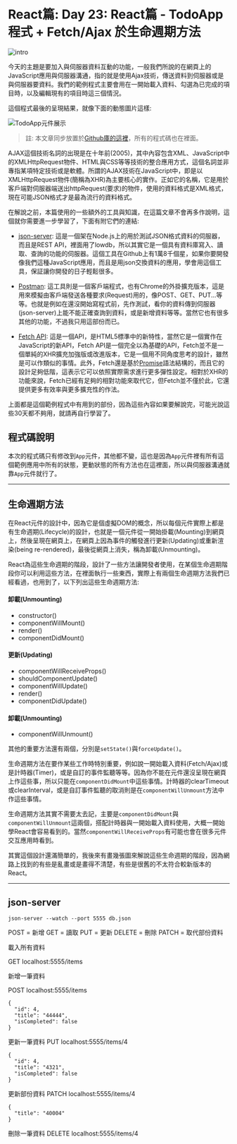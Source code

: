 # React篇: Day 23: React篇 - TodoApp程式 + Fetch/Ajax 於生命週期方法

![intro](https://raw.githubusercontent.com/eyesofkids/ironman2017/master/day23_lifecycle/asset/intro.png)

今天的主題是要加入與伺服器資料互動的功能，一般我們所說的在網頁上的JavaScript應用與伺服器溝通，指的就是使用Ajax技術，傳送資料到伺服器或是與伺服器要資料。我們的範例程式主要會用在一開始載入資料、勾選為已完成的項目時，以及編輯現有的項目時這三個情況。

這個程式最後的呈現結果，就像下面的動態圖片這樣:

![TodoApp元件展示](https://raw.githubusercontent.com/eyesofkids/ironman2017/master/day23_lifecycle/asset/day22_demo.gif)

> 註: 本文章同步放置於[Github庫的這裡](https://github.com/eyesofkids/ironman2017/tree/master/day23_lifecycle/)，所有的程式碼也在裡面。

AJAX這個技術名詞的出現是在十年前(2005)，其中內容包含XML、JavaScript中的XMLHttpRequest物件、HTML與CSS等等技術的整合應用方式，這個名詞並非專指某項特定技術或是軟體。所謂的AJAX技術在JavaScript中，即是以XMLHttpRequest物件(簡稱為XHR)為主要核心的實作。正如它的名稱，它是用於客戶端對伺服器端送出httpRequest(要求)的物件，使用的資料格式是XML格式，現在可能JSON格式才是最為流行的資料格式。

在解說之前，本篇使用的一些額外的工具與知識，在這篇文章不會再多作說明，這個就你需要進一步學習了，下面有附它們的連結:

- [json-server](https://github.com/typicode/json-server): 這是一個架在Node.js上的用於測試JSON格式資料的伺服器，而且是REST API，裡面用了lowdb，所以其實它是一個具有資料庫寫入、讀取、查詢的功能的伺服器。這個工具在Github上有1萬8千個星，如果你要開發像我們這種JavaScript應用，而且是用json交換資料的應用，學會用這個工具，保証讓你開發的日子輕鬆很多。

- [Postman](https://www.getpostman.com/): 這工具則是一個客戶端程式，也有Chrome的外掛擴充版本，這是用來模擬由客戶端發送各種要求(Request)用的，像POST、GET、PUT...等等。也就是例如在還沒開始寫程式前，先作測試，看你的資料傳到伺服器(json-server)上能不能正確查詢到資料，或是新增資料等等。當然它也有很多其他的功能，不過我只用這部份而已。

- [Fetch API](https://eyesofkids.gitbooks.io/javascript-start-from-es6/content/part4/ajax_fetch.html): 這是一個API，是HTML5標準中的新特性，當然它是一個實作在JavaScript的新API，Fetch API是一個完全以為基礎的API，Fetch並不是一個單純的XHR擴充加強版或改進版本，它是一個用不同角度思考的設計，雖然是可以作類似的事情。此外，Fetch還是基於[Promise](https://www.gitbook.com/book/eyesofkids/javascript-start-es6-promise/details)語法結構的，而且它的設計足夠低階，這表示它可以依照實際需求進行更多彈性設定。相對於XHR的功能來說，Fetch已經有足夠的相對功能來取代它，但Fetch並不僅於此，它還提供更多有效率與更多擴充性的作法。

上面都是這個範例程式中有用到的部份，因為這些內容如果要解說完，可能光說這些30天都不夠用，就請再自行學習了。

## 程式碼說明

本次的程式碼只有修改到`App`元件，其他都不變，這也是因為`App`元件裡有所有這個範例應用中所有的狀態，更動狀態的所有方法也在這裡面，所以與伺服器溝通就靠`App`元件就行了。

---

## 生命週期方法

在React元件的設計中，因為它是個虛擬DOM的概念，所以每個元件實際上都是有生命週期(Lifecycle)的設計，也就是一個元件從一開始掛載(Mounting)到網頁上，然後呈現在網頁上，在網頁上因為事件的觸發進行更新(Updating)或重新渲染(being re-rendered)，最後從網頁上消失，稱為卸載(Unmounting)。

React為這些生命週期的階段，設計了一些方法讓開發者使用，在某個生命週期階段你可以利用這些方法，在裡面執行一些東西，實際上有兩個生命週期方法我們已經看過，也用到了，以下列出這些生命週期方法:

#### 卸載(Unmounting)

- constructor()
- componentWillMount()
- render()
- componentDidMount()

#### 更新(Updating)

- componentWillReceiveProps()
- shouldComponentUpdate()
- componentWillUpdate()
- render()
- componentDidUpdate()

#### 卸載(Unmounting)

- componentWillUnmount()

其他的重要方法還有兩個，分別是`setState()`與`forceUpdate()`。

生命週期方法在要作某些工作時特別重要，例如說一開始載入資料(Fetch/Ajax)或是計時器(Timer)，或是自訂的事件監聽等等。因為你不能在元件還沒呈現在網頁上作這些事，所以只能在`componentDidMount`中這些事情。計時器的clearTimeout或clearInterval，或是自訂事件監聽的取消則是在`componentWillUnmount`方法中作這些事情。

生命週期方法其實不需要太去記，主要是`componentDidMount`與`componentWillUnmount`這兩個，搭配計時器與一開始載入資料使用，大概一開始學React會容易看到的。當然`componentWillReceiveProps`有可能也會在很多元件交互應用時看到。

其實這個設計還滿簡單的，我後來有畫幾張圖來解說這些生命週期的階段，因為網路上找到的有些是亂畫或是畫得不清楚，有些是很舊的不太符合較新版本的React。




---

## json-server

```
json-server --watch --port 5555 db.json
```

POST = 新增
GET = 讀取
PUT = 更新
DELETE = 刪除
PATCH = 取代部份資料

載入所有資料

GET
localhost:5555/items

新增一筆資料

POST
localhost:5555/items

```
{
  "id": 4,
  "title": "44444",
  "isCompleted": false
}
```

更新一筆資料
PUT
localhost:5555/items/4

```
{
  "id": 4,
  "title": "4321",
  "isCompleted": false
}
```

更新部份資料
PATCH
localhost:5555/items/4
```
{
  "title": "40004"
}
```

刪除一筆資料
DELETE
localhost:5555/items/4
